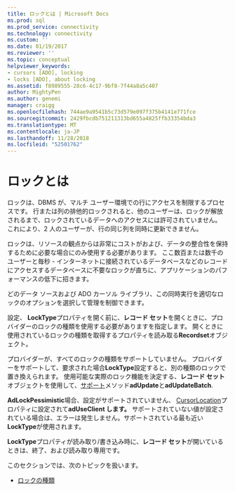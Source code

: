 ```yaml
---
title: ロックとは | Microsoft Docs
ms.prod: sql
ms.prod_service: connectivity
ms.technology: connectivity
ms.custom: ''
ms.date: 01/19/2017
ms.reviewer: ''
ms.topic: conceptual
helpviewer_keywords:
- cursors [ADO], locking
- locks [ADO], about locking
ms.assetid: f8989555-28c6-4c17-9bf8-7f44a8a5c407
author: MightyPen
ms.author: genemi
manager: craigg
ms.openlocfilehash: 744ae9a9541b5c73d579e097f375b4141e771fce
ms.sourcegitcommit: 2429fbcdb751211313bd655a4825ffb33354bda3
ms.translationtype: MT
ms.contentlocale: ja-JP
ms.lasthandoff: 11/28/2018
ms.locfileid: "52501762"
---
```

# <a name="what-is-a-lock"></a>ロックとは
ロックは、DBMS が、マルチ ユーザー環境での行にアクセスを制限するプロセスです。 行または列の排他的ロックされると、他のユーザーは、ロックが解放されるまで、ロックされているデータへのアクセスには許可されていません。 これにより、2 人のユーザーが、行の同じ列を同時に更新できません。  
  
 ロックは、リソースの観点からは非常にコストがおよび、データの整合性を保持するために必要な場合にのみ使用する必要があります。 ここ数百または数千のユーザーと毎秒 - インターネットに接続されているデータベースなどのレコードにアクセスするデータベースに不要なロックが直ちに、アプリケーションのパフォーマンスの低下に招きます。  
  
 どのデータ ソースおよび ADO カーソル ライブラリ、この同時実行を適切なロックのオプションを選択して管理を制御できます。  
  
 設定、 **LockType**プロパティを開く前に、**レコード セット**を開くときに、プロバイダーのロックの種類を使用する必要がありますを指定します。 開くときに使用されているロックの種類を取得するプロパティを読み取る**Recordset**オブジェクト。  
  
 プロバイダーが、すべてのロックの種類をサポートしていません。 プロバイダーをサポートして、要求された場合**LockType**設定すると、別の種類のロックで置き換えられます。 使用可能な実際のロック機能を決定する、**レコード セット**オブジェクトを使用して、[サポート](../../../ado/reference/ado-api/supports-method.md)メソッド**adUpdate**と**adUpdateBatch**.  
  
 **AdLockPessimistic**場合、設定がサポートされていません、 [CursorLocation](../../../ado/reference/ado-api/cursorlocation-property-ado.md)プロパティに設定されて**adUseClient します。** サポートされていない値が設定されている場合は、エラーは発生しません。サポートされている最も近い**LockType**が使用されます。  
  
 **LockType**プロパティが読み取り/書き込み時に、**レコード セット**が開いているときは、終了、および読み取り専用です。  
  
 このセクションでは、次のトピックを扱います。  
  
-   [ロックの種類](../../../ado/guide/data/types-of-locks.md)
